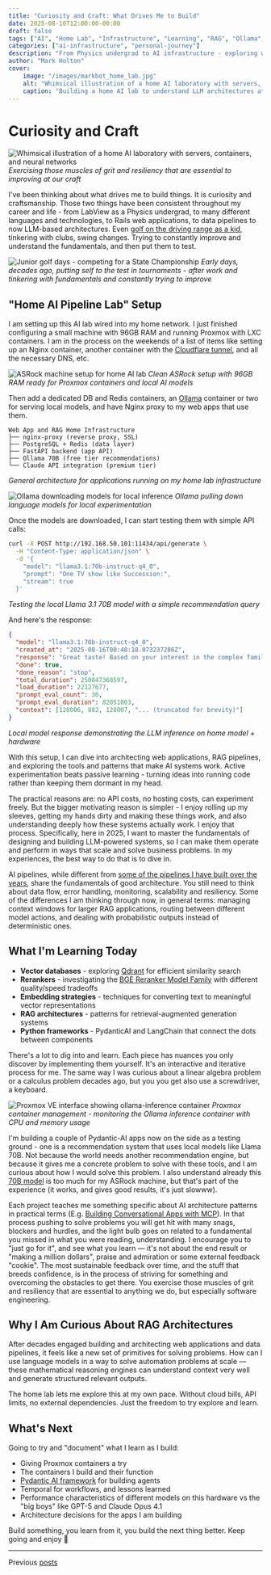 ```yaml
---
title: "Curiosity and Craft: What Drives Me to Build"
date: 2025-08-16T12:00:00-00:00
draft: false
tags: ["AI", "Home Lab", "Infrastructure", "Learning", "RAG", "Ollama", "Proxmox", "PydanticAI"]
categories: ["ai-infrastructure", "personal-journey"]
description: "From Physics undergrad to AI infrastructure - exploring what drives me to build things. Recently through setting up a home lab environment with Proxmox, containers, web apps, and local AI models."
author: "Mark Holton"
cover:
    image: "/images/markbot_home_lab.jpg"
    alt: "Whimsical illustration of a home AI laboratory with servers, containers, and neural networks"
    caption: "Building a home AI lab to understand LLM architectures at a fundamental level"
---
```


# Curiosity and Craft 

![Whimsical illustration of a home AI laboratory with servers, containers, and neural networks](/images/markbot_home_lab.jpg)
*Exercising those muscles of grit and resiliency that are essential to improving at our craft*

I've been thinking about what drives me to build things. It is curiosity and craftsmanship. Those two things have been consistent throughout my career and life - from LabView as a Physics undergrad, to many different languages and technologies, to Rails web applications, to data pipelines to now LLM-based architectures.  Even [golf on the driving range as a kid](https://www.ihsa.org/data/gob/records/ybych1.htm), tinkering with clubs, swing changes. Trying to constantly improve and understand the fundamentals, and then put them to test.

![Junior golf days - competing for a State Championship](/images/markholton_golf_junior.jpg)
*Early days, decades ago, putting self to the test in tournaments - after work and tinkering with fundamentals and constantly trying to improve*

## "Home AI Pipeline Lab" Setup

I am setting up this AI lab wired into my home network. I just finished configuring a small machine with 96GB RAM and running Proxmox with LXC containers. I am in the process on the weekends of a list of items like setting up an Nginx container, another container with the [Cloudflare tunnel](https://holtonma.github.io/posts/self-hosting-rails-cloudflare-tunnels/), and all the necessary DNS, etc.  

![ASRock machine setup for home AI lab](/images/asrock_hardware_for_proxmox.png)
*Clean ASRock setup with 96GB RAM ready for Proxmox containers and local AI models*

Then add a dedicated DB and Redis containers, an [Ollama](https://ollama.com/search) container or two for serving local models, and have Nginx proxy to my web apps that use them.

```
Web App and RAG Home Infrastructure
├── nginx-proxy (reverse proxy, SSL)
├── PostgreSQL + Redis (data layer)  
├── FastAPI backend (app API)
├── Ollama 70B (free tier recommendations)
└── Claude API integration (premium tier)
```
*General architecture for applications running on my home lab infrastructure*

![Ollama downloading models for local inference](/images/ollama_downloading.png)
*Ollama pulling down language models for local experimentation*

Once the models are downloaded, I can start testing them with simple API calls:

```bash
curl -X POST http://192.168.50.101:11434/api/generate \
  -H "Content-Type: application/json" \
  -d '{
    "model": "llama3.1:70b-instruct-q4_0",
    "prompt": "One TV show like Succession:",
    "stream": true
  }'
```
*Testing the local Llama 3.1 70B model with a simple recommendation query*

And here's the response:

```json
{
  "model": "llama3.1:70b-instruct-q4_0",
  "created_at": "2025-08-16T00:48:18.073237286Z",
  "response": "Great taste! Based on your interest in the complex family dynamics of Succession and the fast-paced, character-driven storytelling of The Bear, I'd like to recommend another TV show that you might enjoy:\n\nBillions\n\nHere's why:\n\n1. Complex characters: Like Succession, Billions features a cast of complex, multi-dimensional characters with rich backstories. You'll find yourself drawn into their world and invested in their struggles.\n2. High-stakes power struggles: The show revolves around the cat-and-mouse game between hedge fund manager Bobby \"Axe\" Axelrod (Damian Lewis) and ruthless U.S. Attorney Chuck Rhoades (Paul Giamatti). This ongoing battle for power and supremacy will remind you of the Roy family's machinations in Succession.\n3. Character-driven storytelling: Like The Bear, Billions focuses on character development and nuanced relationships. You'll witness the intricate web of alliances, rivalries, and personal demons that drive the characters' actions.\n4. Fast-paced, witty dialogue: The show's writing is sharp, clever, and engaging, with a tone that's both humorous and intense. You'll appreciate the quick-witted banter and clever plot twists.\n\nGive Billions a try if you enjoy:\n\n* Character-driven drama\n* Complex power struggles\n* Witty, fast-paced storytelling\n* Morally ambiguous characters\n\nI think you'll find Billions to be an engaging and addictive watch!",
  "done": true,
  "done_reason": "stop",
  "total_duration": 250847368597,
  "load_duration": 22127677,
  "prompt_eval_count": 30,
  "prompt_eval_duration": 82051803,
  "context": [128006, 882, 128007, "... (truncated for brevity)"]
}
```
*Local model response demonstrating the LLM inference on home model + hardware*

With this setup, I can dive into architecting web applications, RAG pipelines, and exploring the tools and patterns that make AI systems work. Active experimentation beats passive learning - turning ideas into running code rather than keeping them dormant in my head.

The practical reasons are: no API costs, no hosting costs, can experiment freely. But the bigger motivating reason is simpler - I enjoy rolling up my sleeves, getting my hands dirty and making these things work, and also understanding deeply how these systems actually work.  I enjoy that process.  Specifically, here in 2025, I want to master the fundamentals of designing and building LLM-powered systems, so I can make them operate and perform in ways that scale and solve business problems. In my experiences, the best way to do that is to dive in.  

AI pipelines, while different from [some of the pipelines I have built over the years](https://engineering.salesforce.com/building-a-fault-tolerant-data-pipeline-for-chatbots-47d74bc31f5b/), share the fundamentals of good architecture. You still need to think about data flow, error handling, monitoring, scalability and resiliency. Some of the differences I am thinking through now, in general terms: managing context windows for larger RAG applications, routing between different model actions, and dealing with probabilistic outputs instead of deterministic ones.

## What I'm Learning Today

* **Vector databases** - exploring [Qdrant](https://qdrant.tech/documentation/overview/) for efficient similarity search
* **Rerankers** - investigating the [BGE Reranker Model Family](https://huggingface.co/BAAI/bge-reranker-v2-m3#model-list) with different quality/speed tradeoffs
* **Embedding strategies** - techniques for converting text to meaningful vector representations
* **RAG architectures** - patterns for retrieval-augmented generation systems
* **Python frameworks** - PydanticAI and LangChain that connect the dots between components  

There's a lot to dig into and learn.  Each piece has nuances you only discover by implementing them yourself.  It's an interactive and iterative process for me. The same way I was curious about a linear algebra problem or a calculus problem decades ago, but you you get also use a screwdriver, a keyboard.

![Proxmox VE interface showing ollama-inference container](/images/proxmox_ui.png)
*Proxmox container management - monitoring the Ollama inference container with CPU and memory usage*

I'm building a couple of Pydantic-AI apps now on the side as a testing ground - one is a recommendation system that uses local models like Llama 70B. Not because the world needs another recommendation engine, but because it gives me a concrete problem to solve with these tools, and I am curious about how I would solve this problem.  I also understand already this [70B model](https://ollama.com/library/llama3.3) is too much for my ASRock machine, but that's part of the experience (it works, and gives good results, it's just slowww).  

Each project teaches me something specific about AI architecture patterns in practical terms (E.g. [Building Conversational Apps with MCP](https://holtonma.github.io/posts/mcp_blog_post/)). In that process pushing to solve problems you will get hit with many snags, blockers and hurdles, and the light bulb goes on related to a fundamental you missed in what you were reading, understanding. I encourage you to "just go for it", and see what you learn — it's not about the end result or "making a million dollars", praise and admiration or some external feedback "cookie".  The most sustainable feedback over time, and the stuff that breeds confidence, is in the process of striving for something and overcoming the obstacles to get there. You exercise those muscles of grit and resiliency that are essential to anything we do, but especially software engineering.

## Why I Am Curious About RAG Architectures

After decades engaged building and architecting web applications and data pipelines, it feels like a new set of primitives for solving problems. How can I use language models in a way to solve automation problems at scale — these mathematical reasoning engines can understand context very well and generate structured relevant outputs. 

The home lab lets me explore this at my own pace. Without cloud bills, API limits, no external dependencies. Just the freedom to try explore and learn.

## What's Next

Going to try and "document" what I learn as I build:
* Giving Proxmox containers a try
* The containers I build and their function
* [Pydantic AI framework](https://ai.pydantic.dev/) for building agents
* Temporal for workflows, and lessons learned
* Performance characteristics of different models on this hardware vs the "big boys" like GPT-5 and Claude Opus 4.1
* Architecture decisions for the apps I am building

Build something, you learn from it, you build the next thing better. Keep going and enjoy 🍺

---

Previous [posts](/posts/)